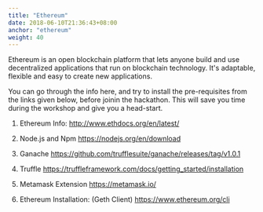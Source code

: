 ```yaml
---
title: "Ethereum"
date: 2018-06-10T21:36:43+08:00
anchor: "ethereum"
weight: 40
---
```


Ethereum is an open blockchain platform that lets anyone build and use decentralized applications that run on blockchain technology. It's adaptable, flexible and easy to create new applications.

You can go through the info here, and try to install the pre-requisites from the links given below, before joinin the hackathon. This will save you time during the workshop and give you a head-start.

1. Ethereum Info:
http://www.ethdocs.org/en/latest/
 
2. Node.js and Npm
https://nodejs.org/en/download
 
3. Ganache
https://github.com/trufflesuite/ganache/releases/tag/v1.0.1
 
4. Truffle
https://truffleframework.com/docs/getting_started/installation
 
5. Metamask Extension
https://metamask.io/
 
6. Ethereum Installation: (Geth Client)
https://www.ethereum.org/cli